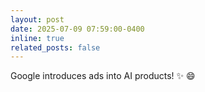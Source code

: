 ```yaml
---
layout: post
date: 2025-07-09 07:59:00-0400
inline: true
related_posts: false
---
```


Google introduces ads into AI products! :sparkles: :smile:
